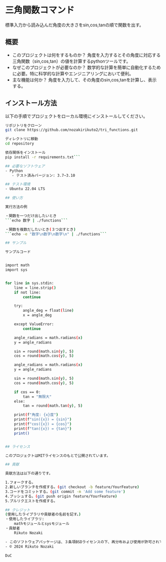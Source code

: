 # 三角関数コマンド

標準入力から読み込んだ角度の大きさをsin,cos,tanの順で関数を出す。

## 概要

- このプロジェクトは何をするものか？
角度を入力するとその角度に対応する三角関数（sin,cos,tan）の値を計算するpythonツールです。
- なぜこのプロジェクトが必要なのか？
数学的な計算を簡単に自動化するために必要。特に科学的な計算やエンジニアリングにおいて便利。
- 主な機能は何か？
角度を入力して、その角度のsin,cos,tanを計算し、表示する。

## インストール方法

以下の手順でプロジェクトをローカル環境にインストールしてください。

```bash
リポジトリをクローン
git clone https://github.com/nozakirikuto2/tri_functions.git

ディレクトリに移動
cd repository

依存関係をインストール
pip install -r requirements.txt```

## 必要なソフトウェア
- Python
   - テスト済みバージョン: 3.7~3.10

## テスト環境
- Ubuntu 22.04 LTS

## 使い方

実行方法の例

・関数を一つだけ出したいとき
```echo 数字 | ./functions```

・関数を複数だしたいとき(３つ出すとき)
```echo -e "数字\n数字\n数字\n" | ./functions```

## サンプル

サンプルコード


import math
import sys


for line in sys.stdin:
    line = line.strip()
    if not line:
        continue

    try:
        angle_deg = float(line)
        x = angle_deg

    except ValueError:        
        continue

    angle_radians = math.radians(x)
    y = angle_radians

    sin = round(math.sin(y), 5)
    cos = round(math.cos(y), 5)

    angle_radians = math.radians(x)
    y = angle_radians

    sin = round(math.sin(y), 5)
    cos = round(math.cos(y), 5)

    if cos == 0:
        tan = "無限大"
    else:
        tan = round(math.tan(y), 5)

    print(f"角度: {x}度")
    print(f"sin({x}) = {sin}")
    print(f"cos({x}) = {cos}")
    print(f"tan({x}) = {tan}")
    print()


## ライセンス

このプロジェクトはMITライセンスのもとで公開されています。

## 貢献

貢献方法は以下の通りです。

1.フォークする。
2.新しいブランチを作成する。(git checkout -b feature/YourFeature)
3.コードをコミットする。(git commit -m 'Add some feature')
4.プッシュする。(git push origin feature/YourFeature)
5.プルリクエストを作成する。

## クレジット
(使用したライブラリや貢献者の名前を記す。)
・使用したライブラリ:
	mathモジュールとsysモジュール
・貢献者
	Rikuto Nozaki

- このソフトウェアパッケージは、３条項BSDライセンスの下、再分布および使用が許可されています。
- © 2024 Rikuto Nozaki

DuC

